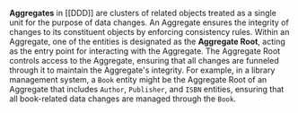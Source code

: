 **Aggregates** in [[DDD]] are clusters of related objects treated as a single unit for the purpose of data changes. An Aggregate ensures the integrity of changes to its constituent objects by enforcing consistency rules. Within an Aggregate, one of the entities is designated as the **Aggregate Root**, acting as the entry point for interacting with the Aggregate. The Aggregate Root controls access to the Aggregate, ensuring that all changes are funneled through it to maintain the Aggregate's integrity. For example, in a library management system, a `Book` entity might be the Aggregate Root of an Aggregate that includes `Author`, `Publisher`, and `ISBN` entities, ensuring that all book-related data changes are managed through the `Book`.